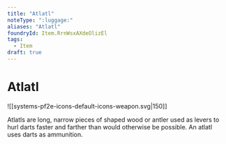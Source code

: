 ```yaml
---
title: "Atlatl"
noteType: ":luggage:"
aliases: "Atlatl"
foundryId: Item.RrnWsxAXdeOlizEl
tags:
  - Item
draft: true
---
```


# Atlatl
![[systems-pf2e-icons-default-icons-weapon.svg|150]]

Atlatls are long, narrow pieces of shaped wood or antler used as levers to hurl darts faster and farther than would otherwise be possible. An atlatl uses darts as ammunition.
